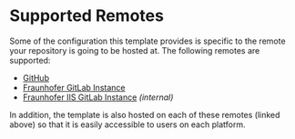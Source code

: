 # Supported Remotes

Some of the configuration this template provides is specific to the remote your repository is going to be hosted at. The following remotes are supported:

- [GitHub][template_github]
- [Fraunhofer GitLab Instance][template_gitlab_fhg]
- [Fraunhofer IIS GitLab Instance][template_gitlab_iis] *(internal)*

In addition, the template is also hosted on each of these remotes (linked above) so that it is easily accessible to users on each platform.

[template_github]: https://github.com/jannismain/python-project-template
[template_gitlab_fhg]: https://gitlab.cc-asp.fraunhofer.de/mkj/project-template
[template_gitlab_iis]: https://git01.iis.fhg.de/mkj/project-template
